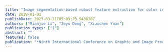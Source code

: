 ```yaml
---
title: "Image segmentation-based robust feature extraction for color image watermarking"
date: 2018-01-01
publishDate: 2023-03-21T05:09:23.943820Z
authors: ["Mianjie Li", "Zeyu Deng", "Xiaochen Yuan"]
publication_types: ["1"]
abstract: ""
featured: false
publication: "*Ninth International Conference on Graphic and Image Processing (ICGIP 2017)*"
---
```


